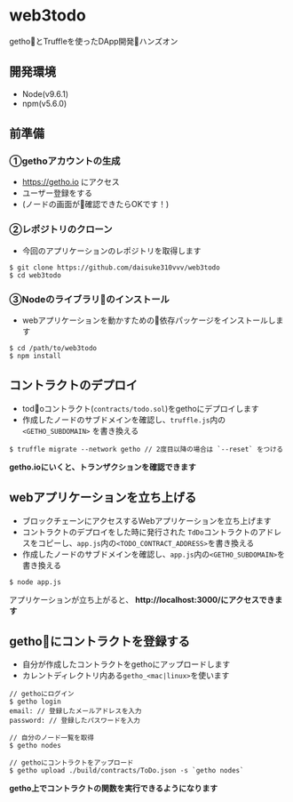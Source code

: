 # web3todo
gethoとTruffleを使ったDApp開発ハンズオン

## 開発環境
- Node(v9.6.1)
- npm(v5.6.0)

## 前準備  
### ①gethoアカウントの生成
- https://getho.io にアクセス
- ユーザー登録をする
- (ノードの画面が確認できたらOKです！)

### ②レポジトリのクローン  
- 今回のアプリケーションのレポジトリを取得します

```
$ git clone https://github.com/daisuke310vvv/web3todo
$ cd web3todo
```

### ③Nodeのライブラリのインストール  
- webアプリケーションを動かすための依存パッケージをインストールします

```
$ cd /path/to/web3todo
$ npm install
```

## コントラクトのデプロイ  
- todoコントラクト(`contracts/todo.sol`)をgethoにデプロイします
- 作成したノードのサブドメインを確認し、`truffle.js`内の`<GETHO_SUBDOMAIN>` を書き換える

```
$ truffle migrate --network getho // 2度目以降の場合は `--reset` をつける
```

**getho.ioにいくと、トランザクションを確認できます**

## webアプリケーションを立ち上げる  
- ブロックチェーンにアクセスするWebアプリケーションを立ち上げます
- コントラクトのデプロイをした時に発行された `TdDo`コントラクトのアドレスをコピーし、`app.js`内の`<TODO_CONTRACT_ADDRESS>`を書き換える
- 作成したノードのサブドメインを確認し、`app.js`内の`<GETHO_SUBDOMAIN>`を書き換える

```
$ node app.js
```

アプリケーションが立ち上がると、
**http://localhost:3000/にアクセスできます**

## gethoにコントラクトを登録する  
- 自分が作成したコントラクトをgethoにアップロードします
- カレントディレクトリ内ある`getho_<mac|linux>`を使います

```
// gethoにログイン
$ getho login
email: // 登録したメールアドレスを入力
password: // 登録したパスワードを入力

// 自分のノード一覧を取得
$ getho nodes

// gethoにコントラクトをアップロード
$ getho upload ./build/contracts/ToDo.json -s `getho nodes`
```

**getho上でコントラクトの関数を実行できるようになります**